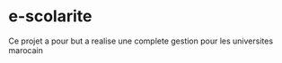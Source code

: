 e-scolarite
===========

Ce projet a pour but a realise une complete gestion pour les universites marocain
